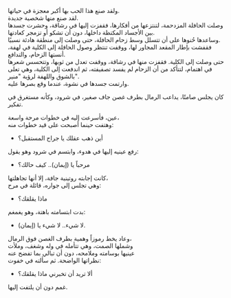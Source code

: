 

ولقد صنع هذا الحب بها أكبر معجزة في حياتها.  
لقد صنع منها شخصية جديدة.  
وصلت الحافلة المزدحمة، لتنتزعها من أفكارها، فقفزت إليها في رشاقة، وحشرت جسدها بين الأجساد المكتظة داخلها، دون أن تشكو أو تزمجر كعادتها.  
وساعدها حُنوها على أن تتسلل وسط زحام الحافلة، حتى وصلت إلى منطقة هادئة نسبيًا.  
فقفشت بإطار المقعد المجاور لها، ووقفت تنتظر وصول الحافلة إلى الكلية في لهفة، أنستها الزحام، والتدافع.  
حتى وصلت إلى الكلية. فقفزت منها في رشاقة، ووقفت تعدل من ثوبها، وتتحسس شعرها في اهتمام، لتتأكد من أن الزحام لم يفسد تصفيفته، ثم اندفعت إلى الكلية، وهي تعلى بالشوق واللهفة لرؤية "منير".  
وارتمت جسدها في نشوة، عندما وقع بصرها عليه.  

كان يجلس صامتًا، يداعب الرمال بطرف غصن جاف صغير، في شرود، وكأنه مستغرق في تفكير.

عين، فأسرعت إليه في خطوات مرحة واسعة،  
وهتفت حينما أصبحت على قيد خطوات منه:  
- أين ذهب عقلك يا جراح المستقبل؟  

رفع عينيه إليها في هدوء، وابتسم في شرود وهو يقول:  
- مرحباً يا (إيمان).. كيف حالك؟  

كانت إجابته روتينية جافة، إلا أنها تجاهلتها،  
وهي تجلس إلى جواره، قائلة في مرح:  
- ماذا يقلقك؟  

بدت ابتسامته باهتة، وهو يغمغم:  
- لا شيء.. لا شيء يا (إيمان).  

وعاد يخط رموزاً وهمية بطرف الغصن فوق الرمال،  
وشملها الصمت، وهي تتأمله في وله وشغف، وملأت  
عينيها بوسامته وملامحه، دون أن تبالي بما تفضح عنه  
نظراتها الواضحة. ثم سألته في خفوت:  
- ألا تريد أن تخبرني ماذا يقلقك؟  

غمم دون أن يلتفت إليها.


